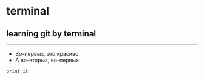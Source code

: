 # terminal
## learning git by terminal
***
* Во-первых, это красиво
* А во-вторых, во-первых

```
print it
```
